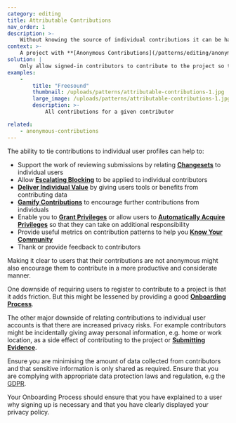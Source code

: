```yaml
---
category: editing
title: Attributable Contributions
nav_order: 1
description: >-
    Without knowing the source of individual contributions it can be harder to monitor, converse with and recognise the work of the community
context: >-
    A project with **[Anonymous Contributions](/patterns/editing/anonymous-contributions)** might suffer from spam or malicious edits.
solution: |
    Only allow signed-in contributors to contribute to the project so that each contribution is attributed to a specific person. Minimise the information collected about users to respect their privacy.
examples:
    -
        title: "Freesound"
        thumbnail: /uploads/patterns/attributable-contributions-1.jpg
        large_image: /uploads/patterns/attributable-contributions-1.jpg
        description: >-
            All contributions for a given contributor

related:
    - anonymous-contributions
---
```


The ability to tie contributions to individual user profiles can help to:

* Support the work of reviewing submissions by relating **[Changesets](/patterns/data-model/changeset)** to individual users
* Allow **[Escalating Blocking](/patterns/managing-conflict/escalating-blocking)** to be applied to individual contributors
* **[Deliver Individual Value](/patterns/encouraging-contributions/deliver-individual-value)** by giving users tools or benefits from contributing data
* **[Gamify Contributions](/patterns/encouraging-contributions/gamify-contributions)** to encourage further contributions from individuals
* Enable you to **[Grant Privileges](/patterns/project-governance/grant-privileges)** or allow users to **[Automatically Acquire Privileges](/patterns/project-governance/automatically-acquire-privileges)** so that they can take on additional responsibility
* Provide useful metrics on contribution patterns to help you **[Know Your Community](/patterns/community-management/know-your-community)**
* Thank or provide feedback to contributors

Making it clear to users that their contributions are not anonymous might also encourage them to contribute in a more productive and considerate manner.

One downside of requiring users to register to contribute to a project is that it adds friction. But this might be lessened by providing a good **[Onboarding Process](/patterns/community-management/onboarding-process)**.

The other major downside of relating contributions to individual user accounts is that there are increased privacy risks. For example contributors might be incidentally giving away personal information, e.g. home or work location, as a side effect of contributing to the project or **[Submitting Evidence](/patterns/maintaining-quality/submit-evidence)**.

Ensure you are minimising the amount of data collected from contributors and that sensitive information is only shared as required. Ensure that you are complying with appropriate data protection laws and regulation, e.g the [GDPR](https://ico.org.uk/for-organisations/guide-to-data-protection/guide-to-the-general-data-protection-regulation-gdpr/).

Your Onboarding Process should ensure that you have explained to a user why signing up is necessary and that you have clearly displayed your privacy policy.
